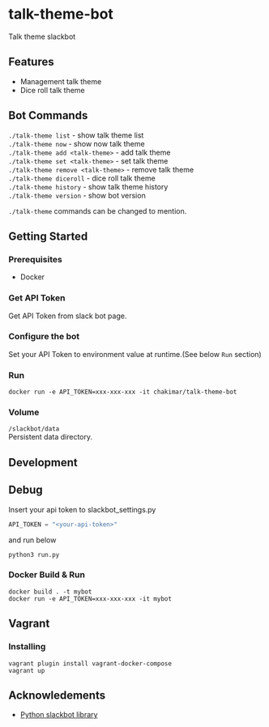 # talk-theme-bot
Talk theme slackbot

## Features
* Management talk theme
* Dice roll talk theme

## Bot Commands
`./talk-theme list` - show talk theme list  
`./talk-theme now` - show now talk theme  
`./talk-theme add <talk-theme>` - add talk theme  
`./talk-theme set <talk-theme>` - set talk theme  
`./talk-theme remove <talk-theme>` - remove talk theme  
`./talk-theme diceroll` - dice roll talk theme  
`./talk-theme history` - show talk theme history  
`./talk-theme version` - show bot version  

`./talk-theme` commands can be changed to mention.

## Getting Started

### Prerequisites
* Docker

### Get API Token

Get API Token from slack bot page.


### Configure the bot

Set your API Token to environment value at runtime.(See below `Run` section)

### Run
```
docker run -e API_TOKEN=xxx-xxx-xxx -it chakimar/talk-theme-bot
```

### Volume
`/slackbot/data`  
Persistent data directory.



## Development

##  Debug
Insert your api token to slackbot_settings.py
```python:slackbot_settings.py
API_TOKEN = "<your-api-token>"
```

and run below

```
python3 run.py
```

### Docker Build & Run
```
docker build . -t mybot
docker run -e API_TOKEN=xxx-xxx-xxx -it mybot
```


## Vagrant

### Installing
```
vagrant plugin install vagrant-docker-compose
vagrant up
```

## Acknowledements
* [Python slackbot library](https://github.com/lins05/slackbot)
